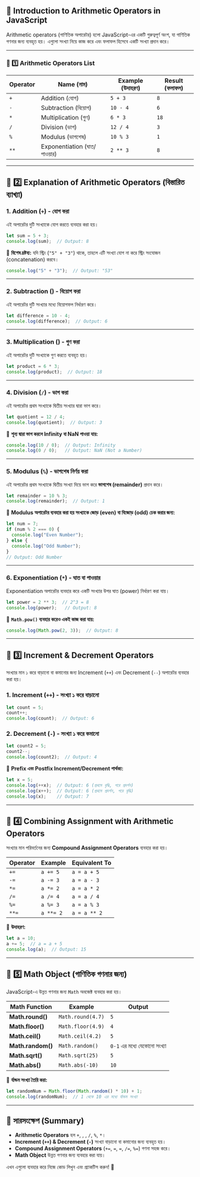 ## **🔢 Introduction to Arithmetic Operators in JavaScript**

Arithmetic operators (গাণিতিক অপারেটর) হলো JavaScript-এর একটি গুরুত্বপূর্ণ অংশ, যা গাণিতিক গণনার জন্য ব্যবহৃত হয়। এগুলো সংখ্যা নিয়ে কাজ করে এবং ফলাফল হিসেবে একটি সংখ্যা প্রদান করে।

---

### **📌 1️⃣ Arithmetic Operators List**

| **Operator** | **Name (নাম)** | **Example (উদাহরণ)** | **Result (ফলাফল)** |
| --- | --- | --- | --- |
| `+` | Addition (যোগ) | `5 + 3` | `8` |
| `-` | Subtraction (বিয়োগ) | `10 - 4` | `6` |
| `*` | Multiplication (গুণ) | `6 * 3` | `18` |
| `/` | Division (ভাগ) | `12 / 4` | `3` |
| `%` | Modulus (ভাগশেষ) | `10 % 3` | `1` |
| `**` | Exponentiation (ঘাত/পাওয়ার) | `2 ** 3` | `8` |

---

## **📌 2️⃣ Explanation of Arithmetic Operators (বিস্তারিত ব্যাখ্যা)**

### **1. Addition (`+`) - যোগ করা**

এই অপারেটর দুটি সংখ্যাকে যোগ করতে ব্যবহার করা হয়।

```jsx
let sum = 5 + 3;
console.log(sum);  // Output: 8
```

📌 **বিশেষ দ্রষ্টব্য:** যদি স্ট্রিং (`"5" + "3"`) থাকে, তাহলে এটি সংখ্যা যোগ না করে স্ট্রিং সংযোজন (concatenation) করবে।

```jsx
console.log("5" + "3");  // Output: "53"
```

---

### **2. Subtraction () - বিয়োগ করা**

এই অপারেটর দুটি সংখ্যার মধ্যে বিয়োগফল নির্ধারণ করে।

```jsx
let difference = 10 - 4;
console.log(difference);  // Output: 6
```

---

### **3. Multiplication () - গুণ করা**

এই অপারেটর দুটি সংখ্যাকে গুণ করতে ব্যবহৃত হয়।

```jsx
let product = 6 * 3;
console.log(product);  // Output: 18
```

---

### **4. Division (`/`) - ভাগ করা**

এই অপারেটর প্রথম সংখ্যাকে দ্বিতীয় সংখ্যার দ্বারা ভাগ করে।

```jsx
let quotient = 12 / 4;
console.log(quotient);  // Output: 3
```

📌 **শূন্য দ্বারা ভাগ করলে Infinity বা NaN পাওয়া যায়:**

```jsx
console.log(10 / 0);  // Output: Infinity
console.log(0 / 0);   // Output: NaN (Not a Number)
```

---

### **5. Modulus (`%`) - ভাগশেষ নির্ণয় করা**

এই অপারেটর প্রথম সংখ্যাকে দ্বিতীয় সংখ্যা দিয়ে ভাগ করে **ভাগশেষ (remainder)** প্রদান করে।

```jsx
let remainder = 10 % 3;
console.log(remainder);  // Output: 1
```

📌 **Modulus অপারেটর ব্যবহার করা হয় সংখ্যাকে জোড় (even) বা বিজোড় (odd) চেক করার জন্য:**

```jsx
let num = 7;
if (num % 2 === 0) {
  console.log("Even Number");
} else {
  console.log("Odd Number");
}
// Output: Odd Number
```

---

### **6. Exponentiation (`*`) - ঘাত বা পাওয়ার**

Exponentiation অপারেটর ব্যবহার করে একটি সংখ্যার উপর ঘাত (power) নির্ধারণ করা যায়।

```jsx
let power = 2 ** 3;  // 2^3 = 8
console.log(power);   // Output: 8
```

📌 **`Math.pow()` ব্যবহার করেও একই কাজ করা যায়:**

```jsx
console.log(Math.pow(2, 3));  // Output: 8
```

---

## **📌 3️⃣ Increment & Decrement Operators**

সংখ্যার মান ১ করে বাড়ানো বা কমানোর জন্য Increment (`++`) এবং Decrement (`--`) অপারেটর ব্যবহার করা হয়।

### **1. Increment (`++`) - সংখ্যা ১ করে বাড়ানো**

```jsx
let count = 5;
count++;
console.log(count);  // Output: 6
```

### **2. Decrement (`-`) - সংখ্যা ১ করে কমানো**

```jsx
let count2 = 5;
count2--;
console.log(count2);  // Output: 4
```

📌 **Prefix এবং Postfix Increment/Decrement পার্থক্য:**

```jsx
let x = 5;
console.log(++x);  // Output: 6 (প্রথমে বৃদ্ধি, পরে প্রদর্শন)
console.log(x++);  // Output: 6 (প্রথমে প্রদর্শন, পরে বৃদ্ধি)
console.log(x);    // Output: 7
```

---

## **📌 4️⃣ Combining Assignment with Arithmetic Operators**

সংখ্যার মান পরিবর্তনের জন্য **Compound Assignment Operators** ব্যবহার করা হয়।

| **Operator** | **Example** | **Equivalent To** |
| --- | --- | --- |
| `+=` | `a += 5` | `a = a + 5` |
| `-=` | `a -= 3` | `a = a - 3` |
| `*=` | `a *= 2` | `a = a * 2` |
| `/=` | `a /= 4` | `a = a / 4` |
| `%=` | `a %= 3` | `a = a % 3` |
| `**=` | `a **= 2` | `a = a ** 2` |

🔹 **উদাহরণ:**

```jsx
let a = 10;
a += 5;  // a = a + 5
console.log(a);  // Output: 15
```

---

## **📌 5️⃣ Math Object (গাণিতিক গণনার জন্য)**

JavaScript-এ উন্নত গণনার জন্য `Math` অবজেক্ট ব্যবহার করা হয়।

| **Math Function** | **Example** | **Output** |
| --- | --- | --- |
| **Math.round()** | `Math.round(4.7)` | `5` |
| **Math.floor()** | `Math.floor(4.9)` | `4` |
| **Math.ceil()** | `Math.ceil(4.2)` | `5` |
| **Math.random()** | `Math.random()` | `0-1` এর মধ্যে যেকোনো সংখ্যা |
| **Math.sqrt()** | `Math.sqrt(25)` | `5` |
| **Math.abs()** | `Math.abs(-10)` | `10` |

🔹 **র্যান্ডম সংখ্যা তৈরি করা:**

```jsx
let randomNum = Math.floor(Math.random() * 10) + 1;
console.log(randomNum);  // 1 থেকে 10 এর মধ্যে র্যান্ডম সংখ্যা
```

---

## **🎯 সারসংক্ষেপ (Summary)**

- **Arithmetic Operators** হল `+`, , , `/`, `%`, `*`।
- **Increment (`++`) & Decrement (`-`)** সংখ্যা বাড়ানো বা কমানোর জন্য ব্যবহৃত হয়।
- **Compound Assignment Operators** (`+=`, `=`, `=`, `/=`, `%=`) গণনা সহজ করে।
- **Math Object** উন্নত গণনার জন্য ব্যবহার করা যায়।

এখন এগুলো ব্যবহার করে নিজে কোড লিখুন এবং প্র্যাকটিস করুন! 🚀
